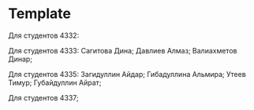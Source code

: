 
# Template


Для студентов 4332:

Для студентов 4333:
Сагитова Дина;
Давлиев Алмаз;
Валиахметов Динар;


Для студентов 4335:
Загидуллин Айдар;
Гибадуллина Альмира;
Утеев Тимур;
Губайдуллин Айрат;

Для студентов 4337;

